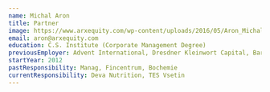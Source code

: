 ```yaml
---
name: Michal Aron
title: Partner
image: https://www.arxequity.com/wp-content/uploads/2016/05/Aron_Michal_mod-e1464296443435.jpg
email: aron@arxequity.com
education: C.S. Institute (Corporate Management Degree)
previousEmployer: Advent International, Dresdner Kleinwort Capital, Baring Communications Equity
startYear: 2012
pastResponsibility: Manag, Fincentrum, Bochemie
currentResponsibility: Deva Nutrition, TES Vsetin
---
```


